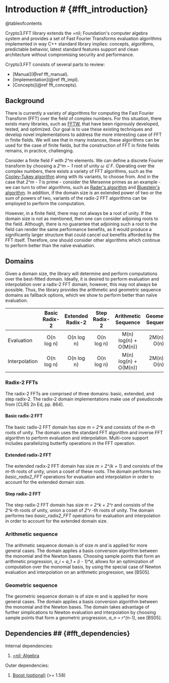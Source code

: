 # Introduction # {#fft_introduction}

@tableofcontents

Crypto3.FFT library extends the =nil; Foundation's computer algebra system and provides a set of Fast Fourier Transforms
evaluation algorithms implemented in way C++ standard library implies: concepts, algorithms, predictable behavior,
latest standard features support and clean architecture without compromising security and performance.

Crypto3.FFT consists of several parts to review:

* [Manual](@ref fft_manual).
* [Implementation](@ref fft_impl).
* [Concepts](@ref fft_concepts).

## Background

There is currently a variety of algorithms for computing the Fast Fourier Transform (FFT) over the field of complex
numbers. For this situation, there exists many libraries, such as [FFTW](http://www.fftw.org/), that have been
rigorously developed, tested, and optimized. Our goal is to use these existing techniques and develop novel
implementations to address the more interesting case of FFT in finite fields. We will see that in many instances, these
algorithms can be used for the case of finite fields, but the construction of FFT in finite fields remains, in practice,
challenging.

Consider a finite field _F_ with _2^m_ elements. We can define a discrete Fourier transform by choosing a _2^m − 1_ root
of unity _ω ∈ F_. Operating over the complex numbers, there exists a variety of FFT algorithms, such as
the [Cooley-Tukey algorithm](http://en.wikipedia.org/wiki/Cooley%E2%80%93Tukey_FFT_algorithm) along with its variants,
to choose from. And in the case that _2^m - 1_ is prime - consider the Mersenne primes as an example - we can turn to
other algorithms, such as [Rader's algorithm](http://en.wikipedia.org/wiki/Rader%27s_FFT_algorithm)
and [Bluestein's algorithm](http://en.wikipedia.org/wiki/Bluestein%27s_FFT_algorithm). In addition, if the domain size
is an extended power of two or the sum of powers of two, variants of the radix-2 FFT algorithms can be employed to
perform the computation.

However, in a finite field, there may not always be a root of unity. If the domain size is not as mentioned, then one
can consider adjoining roots to the field. Although, there is no guarantee that adjoining such a root to the field can
render the same performance benefits, as it would produce a significantly larger structure that could cancel out
benefits afforded by the FFT itself. Therefore, one should consider other algorithms which continue to perform better
than the naïve evaluation.

## Domains

Given a domain size, the library will determine and perform computations over the best-fitted domain. Ideally, it is
desired to perform evaluation and interpolation over a radix-2 FFT domain, however, this may not always be possible.
Thus, the library provides the arithmetic and geometric sequence domains as fallback options, which we show to perform
better than naïve evaluation.

|               | Basic Radix-2 | Extended Radix-2 | Step Radix-2 |  Arithmetic Sequence | Geometric Sequence |
|---------------|:-------------:|:----------------:|:------------:|:--------------------:|:------------------:|
| Evaluation    |  O(n log n)   |    O(n log n)    |  O(n log n)  | M(n) log(n) + O(M(n)) |    2M(n) + O(n)    |
| Interpolation |  O(n log n)   |    O(n log n)    |  O(n log n)  | M(n) log(n) + O(M(n)) |    2M(n) + O(n)    |

### Radix-2 FFTs

The radix-2 FFTs are comprised of three domains: basic, extended, and step radix-2. The radix-2 domain implementations
make use of pseudocode from [CLRS 2n Ed, pp. 864].

#### Basic radix-2 FFT

The basic radix-2 FFT domain has size _m = 2^k_ and consists of the _m_-th roots of unity. The domain uses the standard
FFT algorithm and inverse FFT algorithm to perform evaluation and interpolation. Multi-core support includes
parallelizing butterfly operations in the FFT operation.

#### Extended radix-2 FFT

The extended radix-2 FFT domain has size _m = 2^(k + 1)_ and consists of the _m_-th roots of unity, union a coset of
these roots. The domain performs two _basic\_radix2\_FFT_ operations for evaluation and interpolation in order to
account for the extended domain size.

#### Step radix-2 FFT

The step radix-2 FFT domain has size _m = 2^k + 2^r_ and consists of the _2^k_-th roots of unity, union a coset of _2^r_
-th roots of unity. The domain performs two _basic\_radix2\_FFT_ operations for evaluation and interpolation in order to
account for the extended domain size.

### Arithmetic sequence

The arithmetic sequence domain is of size _m_ and is applied for more general cases. The domain applies a basis
conversion algorithm between the monomial and the Newton bases. Choosing sample points that form an arithmetic
progression, _a\_i = a\_1 + (i - 1)*d_, allows for an optimization of computation over the monomial basis, by using the
special case of Newton evaluation and interpolation on an arithmetic progression, see \[BS05\].

### Geometric sequence

The geometric sequence domain is of size _m_ and is applied for more general cases. The domain applies a basis
conversion algorithm between the monomial and the Newton bases. The domain takes advantage of further simplications to
Newton evaluation and interpolation by choosing sample points that form a geometric progression, _a\_n = r^(n-1)_, see
\[BS05\].

## Dependencies ## {#fft_dependencies}

Internal dependencies:

1. [=nil; Algebra](https://github.com/nilfoundation/algebra.git)

Outer dependencies:

1. [Boost (optional)](https://boost.org) (>= 1.58)
